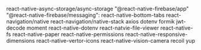 react-native-async-storage/async-storage
"@react-native-firebase/app"
"@react-native-firebase/messaging":
react-native-bottom-tabs
react-navigation/native
react-navigation/native-stack
axios
dotenv
formik
jwt-decode
moment
react-native-dotenv
react-natvie-file-viewer
react-native-fs
react-native-paper
react-native-permissions
react-native-responsive-dimensions
react-native-vertor-icons
react-native-vision-camera
recoil
yup
